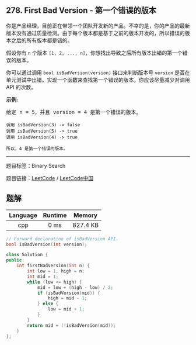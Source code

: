 ## 278. First Bad Version - 第一个错误的版本

<!--If you want to use the English description, use `question.content` instead-->

<p>你是产品经理，目前正在带领一个团队开发新的产品。不幸的是，你的产品的最新版本没有通过质量检测。由于每个版本都是基于之前的版本开发的，所以错误的版本之后的所有版本都是错的。</p>

<p>假设你有 <code>n</code> 个版本 <code>[1, 2, ..., n]</code>，你想找出导致之后所有版本出错的第一个错误的版本。</p>

<p>你可以通过调用&nbsp;<code>bool isBadVersion(version)</code>&nbsp;接口来判断版本号 <code>version</code> 是否在单元测试中出错。实现一个函数来查找第一个错误的版本。你应该尽量减少对调用 API 的次数。</p>

<p><strong>示例:</strong></p>

<pre>给定 n = 5，并且 version = 4 是第一个错误的版本。

<code>调用 isBadVersion(3) -&gt; false
调用 isBadVersion(5)&nbsp;-&gt; true
调用 isBadVersion(4)&nbsp;-&gt; true

所以，4 是第一个错误的版本。&nbsp;</code></pre>



-----

题目标签：Binary Search

题目链接：[LeetCode](https://leetcode.com/problems/first-bad-version/description/)  /  [LeetCode中国](https://leetcode-cn.com/problems/first-bad-version/description/)

## 题解



| Language | Runtime | Memory |
|:---:|:---:|:---:|
| cpp  | 0  ms | 827.4 KB |

```cpp
// Forward declaration of isBadVersion API.
bool isBadVersion(int version);

class Solution {
public:
    int firstBadVersion(int n) {
        int low = 1, high = n;
        int mid = 1;
        while (low <= high) {
            mid = low + (high - low) / 2;
            if (isBadVersion(mid)) {
                high = mid - 1;
            } else {
                low = mid + 1;
            }
        }
        return mid + (!isBadVersion(mid));
    }
};
```
